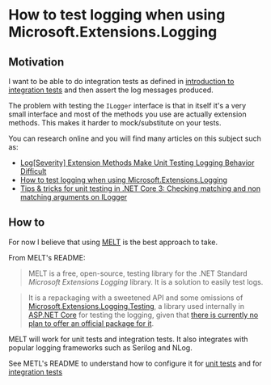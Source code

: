 ﻿# How to test logging when using Microsoft.Extensions.Logging

## Motivation

I want to be able to do integration tests as defined in [introduction to integration tests](https://docs.microsoft.com/en-us/aspnet/core/test/integration-tests?#introduction-to-integration-tests) and then assert the log messages produced.

The problem with testing the `ILogger` interface is that in itself it's a very small interface and most of the methods you use are actually extension methods. This makes it harder to mock/substitute on your tests.

You can research online and you will find many articles on this subject such as:

* [Log[Severity] Extension Methods Make Unit Testing Logging Behavior Difficult](https://github.com/aspnet/Logging/issues/611)
* [How to test logging when using Microsoft.Extensions.Logging](https://alessio.franceschelli.me/posts/dotnet/how-to-test-logging-when-using-microsoft-extensions-logging/)
* [Tips & tricks for unit testing in .NET Core 3: Checking matching and non matching arguments on ILogger](https://anthonygiretti.com/2020/02/05/tips-tricks-for-unit-testing-in-net-core-3-checking-matching-and-non-matching-arguments-on-ilogger/)

## How to

For now I believe that using [MELT](https://github.com/alefranz/MELT) is the best approach to take.

From MELT's README:

> MELT is a free, open-source, testing library for the .NET Standard _Microsoft Extensions Logging_ library. It is a solution to easily test logs.

> It is a repackaging with a sweetened API and some omissions of [Microsoft.Extensions.Logging.Testing](https://github.com/aspnet/Extensions/tree/master/src/Logging/Logging.Testing), a library used internally in [ASP.NET Core](https://github.com/aspnet/AspNetCore) for testing the logging, given that [there is currently no plan to offer an official package for it](https://github.com/aspnet/Extensions/issues/672#issuecomment-532850535).

MELT will work for unit tests and integration tests. It also integrates with popular logging frameworks such as Serilog and NLog.

See METL's README to understand how to configure it for [unit tests](https://github.com/alefranz/MELT#quickstart) and for [integration tests](https://github.com/alefranz/MELT#quickstart-for-aspnet-core-integration-tests)